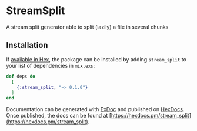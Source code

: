 # StreamSplit

A stream split generator able to split (lazily) a file in several chunks

## Installation

If [available in Hex](https://hex.pm/docs/publish), the package can be installed
by adding `stream_split` to your list of dependencies in `mix.exs`:

```elixir
def deps do
  [
    {:stream_split, "~> 0.1.0"}
  ]
end
```

Documentation can be generated with [ExDoc](https://github.com/elixir-lang/ex_doc)
and published on [HexDocs](https://hexdocs.pm). Once published, the docs can
be found at [https://hexdocs.pm/stream_split](https://hexdocs.pm/stream_split).

